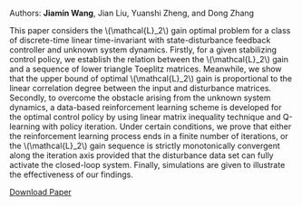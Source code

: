 
Authors: **Jiamin Wang**, Jian Liu, Yuanshi Zheng, and Dong Zhang

This paper considers the \\(\mathcal{L}_2\\) gain optimal problem for a class of discrete-time linear time-invariant with state-disturbance feedback controller and unknown system dynamics. Firstly, for a given stabilizing control policy, we establish the relation between the \\(\mathcal{L}_2\\) gain and a sequence of lower triangle Toeplitz matrices. Meanwhile, we show that the upper bound of optimal \\(\mathcal{L}_2\\) gain is proportional to the linear correlation degree between the input and disturbance matrices. Secondly, to overcome the obstacle arising from the unknown system dynamics, a data-based reinforcement learning scheme is developed for the optimal control policy by using linear matrix inequality technique and Q-learning with policy iteration. Under certain conditions, we prove that either the reinforcement learning process ends in a finite number of iterations, or the \\(\mathcal{L}_2\\) gain sequence is strictly monotonically convergent along the iteration axis provided that the disturbance data set can fully activate the closed-loop system. Finally, simulations are given to illustrate the effectiveness of our findings.

[Download Paper](https://doi.org/10.1016/j.jfranklin.2023.02.030)
